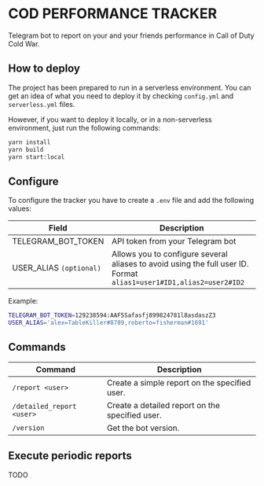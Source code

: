 # COD PERFORMANCE TRACKER

Telegram bot to report on your and your friends performance in Call of Duty Cold War.

## How to deploy

The project has been prepared to run in a serverless environment. You can get an idea of what you need to deploy it by checking `config.yml` and `serverless.yml` files.

However, if you want to deploy it locally, or in a non-serverless environment, just run the following commands:

``` bash
yarn install
yarn build
yarn start:local
```

## Configure

To configure the tracker you have to create a `.env` file and add the following values:

| Field | Description |
|-|-|
| TELEGRAM_BOT_TOKEN | API token from your Telegram bot |
| USER_ALIAS `(optional)` | Allows you to configure several aliases to avoid using the full user ID. Format `alias1=user1#ID1,alias2=user2#ID2` |

Example:

``` bash
TELEGRAM_BOT_TOKEN=129238594:AAF5Safasfj899824781l8asdaszZ3
USER_ALIAS='alex=TableKiller#8789,roberto=fisherman#1691'
```

## Commands

| Command | Description |
|-|-|
| `/report <user>` | Create a simple report on the specified user. |
| `/detailed_report <user>` | Create a detailed report on the specified user. |
| `/version` | Get the bot version. |

## Execute periodic reports

TODO
